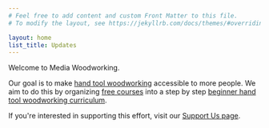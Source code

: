 ```yaml
---
# Feel free to add content and custom Front Matter to this file.
# To modify the layout, see https://jekyllrb.com/docs/themes/#overriding-theme-defaults

layout: home
list_title: Updates
---
```

Welcome to Media Woodworking.

Our goal is to make [hand tool woodworking](/what-is-hand-tool-woodworking/) accessible to more people. We aim to do this by organizing [free courses](/courses/) into a step by step [beginner hand tool woodworking curriculum](/beginner-curriculum/).

If you're interested in supporting this effort, visit our [Support Us page](/support-us/).